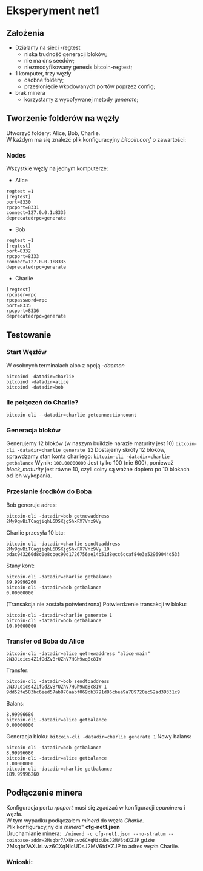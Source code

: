# Eksperyment net1
## Założenia
* Działamy na sieci -regtest 
	* niska trudność generacji bloków;
	* nie ma dns seedów;
	* niezmodyfikowany genesis bitcoin-regtest;
* 1 komputer, trzy węzły 
	* osobne foldery;
	* przesłonięcie wkodowanych portów poprzez config;
* brak minera
	* korzystamy z wycofywanej metody _generate_;
## Tworzenie folderów na węzły
Utworzyć foldery: Alice, Bob, Charlie.  
W każdym ma się znaleźć plik konfiguracyjny _bitcoin.conf_ o zawartości:

### Nodes
Wszystkie węzły na jednym komputerze:
* Alice
```
regtest =1
[regtest]
port=8330
rpcport=8331
connect=127.0.0.1:8335
deprecatedrpc=generate
```
* Bob
```
regtest =1 
[regtest]
port=8332
rpcport=8333
connect=127.0.0.1:8335
deprecatedrpc=generate
```
* Charlie
```regtest =1
[regtest]
rpcuser=rpc
rpcpassword=rpc
port=8335
rpcport=8336
deprecatedrpc=generate
```
## Testowanie
### Start Węzłów
W osobnych terminalach albo z opcją _-daemon_
```
bitcoind -datadir=charlie
bitcoind -datadir=alice
bitcoind -datadir=bob
```
### Ile połączeń do Charlie?
`bitcoin-cli --datadir=charlie getconnectioncount`
### Generacja bloków
Generujemy 12 bloków (w naszym buildzie narazie maturity jest 10)
`bitcoin-cli -datadir=charlie generate 12`
Dostajemy skróty 12 bloków, sprawdzamy stan konta charliego:
`bitcoin-cli -datadir=charlie getbalance`
Wynik:
`100.00000000`
Jest tylko 100 (nie 600), ponieważ _block\_maturity_ jest równe 10, czyli coiny są ważne dopiero po 10 blokach od ich wykopania.
### Przesłanie środków do Boba
Bob generuje adres:
```
bitcoin-cli -datadir=bob getnewaddress
2My9gwBiTCagjiqhL6DSKjgShxFX7Vnz9Vy
```

Charlie przesyła 10 btc:
```
bitcoin-cli -datadir=charlie sendtoaddress 2My9gwBiTCagjiqhL6DSKjgShxFX7Vnz9Vy 10
bdac943260d8c0e8cbec90d1726756ae14b51d8ecc6ccaf84e3e52969044d533
```

Stany kont:
```
bitcoin-cli -datadir=charlie getbalance
89.99996260
bitcoin-cli -datadir=bob getbalance
0.00000000
```

(Transakcja nie została potwierdzona)
Potwierdzenie transakcji w bloku:
```
bitcoin-cli -datadir=charlie generate 1
bitcoin-cli -datadir=bob getbalance
10.00000000
```

### Transfer od Boba do Alice
```
bitcoin-cli -datadir=alice getnewaddress "alice-main"
2N3JLoics4Z1fGdZvBrUZhV7HGh9wq8c81W
```

Transfer: 
```
bitcoin-cli -datadir=bob sendtoaddress 2N3JLoics4Z1fGdZvBrUZhV7HGh9wq8c81W 1
9dd52fe583bc6eed57ab870aabf069cb3791d86cbea9a789720ec52ad39331c9
```

Balans:
```bitcoin-cli -datadir=bob getbalance
8.99996680
bitcoin-cli -datadir=alice getbalance
0.00000000
```

Generacja bloku:
`bitcoin-cli -datadir=charlie generate 1`
Nowy balans:
```
bitcoin-cli -datadir=bob getbalance
8.99996680
bitcoin-cli -datadir=alice getbalance
1.00000000
bitcoin-cli -datadir=charlie getbalance
189.99996260
```
## Podłączenie minera
Konfiguracja portu _rpcport_ musi się zgadzać w konfiguracji _cpuminera_ i węzła.  
W tym wypadku podłączałem _minerd_ do węzła _Charlie_.  
Plik konfiguracyjny dla _minerd_" __cfg-net1.json__  
Uruchamianie minera:
`./minerd -c cfg-net1.json --no-stratum --coinbase-addr=2Msqbr7AXUrLwz6CXqNicUDsJ2MV6tdXZJP`
gdzie 2Msqbr7AXUrLwz6CXqNicUDsJ2MV6tdXZJP to adres węzła Charlie.

### Wnioski:




